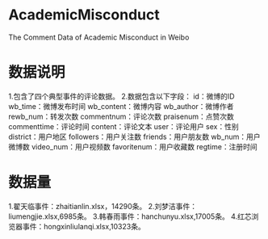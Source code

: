 # AcademicMisconduct
The Comment Data of Academic Misconduct in Weibo
# 数据说明
1.包含了四个典型事件的评论数据。
2.数据包含以下字段：
id：微博的ID
wb_time：微博发布时间
wb_content：微博内容
wb_author：微博作者
rewb_num：转发次数
commentnum：评论次数
praisenum：点赞次数
commenttime：评论时间
content：评论文本
user：评论用户
sex：性别
district：用户地区
followers：用户关注数
friends：用户朋友数
wb_num：用户微博数
video_num：用户视频数
favoritenum：用户收藏数
regtime：注册时间
# 数据量
1.翟天临事件：zhaitianlin.xlsx，14290条。
2.刘梦洁事件：liumengjie.xlsx,6985条。
3.韩春雨事件：hanchunyu.xlsx,17005条。
4.红芯浏览器事件：hongxinliulanqi.xlsx,10323条。
